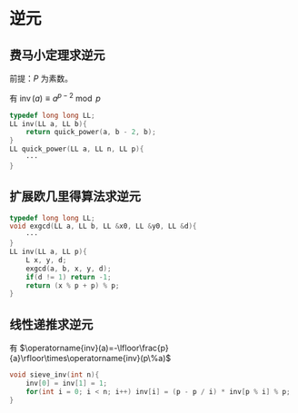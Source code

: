 # 逆元

## 费马小定理求逆元

前提：$P$ 为素数。

有 $\operatorname{inv}(a)\equiv a^{p-2}\bmod p$

```c++
typedef long long LL;
LL inv(LL a, LL b){
	return quick_power(a, b - 2, b);
}
LL quick_power(LL a, LL n, LL p){
    ···
}
```

## 扩展欧几里得算法求逆元

```c++
typedef long long LL;
void exgcd(LL a, LL b, LL &x0, LL &y0, LL &d){
	···
}
LL inv(LL a, LL p){
	L x, y, d;
	exgcd(a, b, x, y, d);
	if(d != 1) return -1;
	return (x % p + p) % p;
}
```

## 线性递推求逆元

有 $\operatorname{inv}(a)=-\lfloor\frac{p}{a}\rfloor\times\operatorname{inv}(p\%a)$

```c++
void sieve_inv(int n){
	inv[0] = inv[1] = 1;
	for(int i = 0; i < n; i++) inv[i] = (p - p / i) * inv[p % i] % p;
}
```

